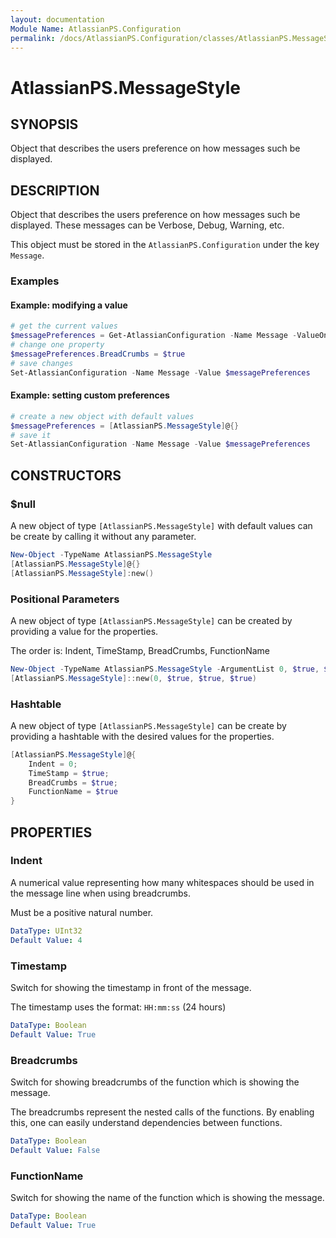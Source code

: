 ```yaml
---
layout: documentation
Module Name: AtlassianPS.Configuration
permalink: /docs/AtlassianPS.Configuration/classes/AtlassianPS.MessageStyle/
---
```

# AtlassianPS.MessageStyle

## SYNOPSIS

Object that describes the users preference on how messages such be displayed.

## DESCRIPTION

Object that describes the users preference on how messages such be displayed.
These messages can be Verbose, Debug, Warning, etc.

This object must be stored in the `AtlassianPS.Configuration` under the key
`Message`.

### Examples

#### Example: modifying a value

```powershell
# get the current values
$messagePreferences = Get-AtlassianConfiguration -Name Message -ValueOnly
# change one property
$messagePreferences.BreadCrumbs = $true
# save changes
Set-AtlassianConfiguration -Name Message -Value $messagePreferences
```

#### Example: setting custom preferences

```powershell
# create a new object with default values
$messagePreferences = [AtlassianPS.MessageStyle]@{}
# save it
Set-AtlassianConfiguration -Name Message -Value $messagePreferences
```

## CONSTRUCTORS

### $null

A new object of type `[AtlassianPS.MessageStyle]` with default values can be
create by calling it without any parameter.

```powershell
New-Object -TypeName AtlassianPS.MessageStyle
[AtlassianPS.MessageStyle]@{}
[AtlassianPS.MessageStyle]:new()
```

### Positional Parameters

A new object of type `[AtlassianPS.MessageStyle]` can be created by providing a
value for the properties.

The order is: Indent, TimeStamp, BreadCrumbs, FunctionName

```powershell
New-Object -TypeName AtlassianPS.MessageStyle -ArgumentList 0, $true, $true, $true
[AtlassianPS.MessageStyle]::new(0, $true, $true, $true)
```

### Hashtable

A new object of type `[AtlassianPS.MessageStyle]` can be create by providing a
hashtable with the desired values for the properties.

```powershell
[AtlassianPS.MessageStyle]@{
    Indent = 0;
    TimeStamp = $true;
    BreadCrumbs = $true;
    FunctionName = $true
}
```

## PROPERTIES

### Indent

A numerical value representing how many whitespaces should be used in the
message line when using breadcrumbs.

Must be a positive natural number.

```yaml
DataType: UInt32
Default Value: 4
```

### Timestamp

Switch for showing the timestamp in front of the message.

The timestamp uses the format: `HH:mm:ss` (24 hours)

```yaml
DataType: Boolean
Default Value: True
```

### Breadcrumbs

Switch for showing breadcrumbs of the function which is showing the message.

The breadcrumbs represent the nested calls of the functions.
By enabling this, one can easily understand dependencies between functions.

```yaml
DataType: Boolean
Default Value: False
```

### FunctionName

Switch for showing the name of the function which is showing the message.

```yaml
DataType: Boolean
Default Value: True
```
